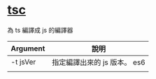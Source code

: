 # [tsc](https://www.typescriptlang.org/docs/handbook/compiler-options.html)

為 ts 編譯成 js 的編譯器

| Argument | 說明 |
| -------- | ---- |
| -t jsVer | 指定編譯出來的 js 版本。 es6     |
|          |      |
